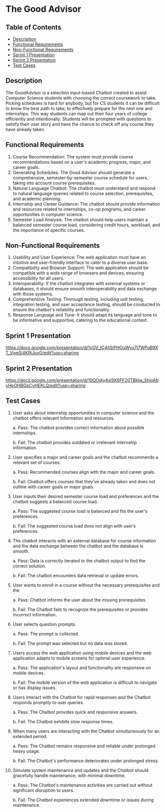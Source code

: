 # The Good Advisor

## Table of Contents
- [Description](#description)
- [Functional Requirements](#functional-requirements)
- [Non-Functional Requirements](#non-functional-requirements)
- [Sprint 1 Presentation](#sprint-1-presentation)
- [Sprint 2 Presentation](#sprint-2-presentation)
- [Test Cases](#test-cases)

## Description
The GoodAdvisor is a selection input-based Chatbot created to assist Computer Science students with choosing the correct coursework to take. Picking schedules is hard for anybody, but for CS students it can be difficult to know the best path to take, to effectively prepare for the next one and internships. This way students can map out their four years of college efficiently and intentionally. Students will be prompted with questions to satisfy their user story and have the chance to check off any course they have already taken. 

## Functional Requirements

1. Course Recommendation: The system must provide course recommendations based on a user's academic progress, major, and career goals.
2. Generating Schedules: The Good Advisor should generate a comprehensive, semester-by-semester course schedule for users, taking into account course prerequisites.
3. Natural Language Chatbot: The chatbot must understand and respond to natural language queries related to course selection, prerequisites, and academic planning.
4. Internship and Career Guidance: The chatbot should provide information and resources related to internships, co-op programs, and career opportunities in computer science.
5. Semester Load Analysis: The chatbot should help users maintain a balanced semester course load, considering credit hours, workload, and the importance of specific courses.

## Non-Functional Requirements
    
1. Usability and User Experience: The web application must have an intuitive and user-friendly interface to cater to a diverse user base.
2. Compatibility and Browser Support: The web application should be compatible with a wide range of browsers and devices, ensuring accessibility for all users.
3. Interoperability: If the chatbot integrates with external systems or databases, it should ensure smooth interoperability and data exchange with those systems.
4. Comprehensive Testing: Thorough testing, including unit testing, integration testing, and user acceptance testing, should be conducted to ensure the chatbot's reliability and functionality.
5. Response Language and Tone: It should adapt its language and tone to be informative and supportive, catering to the educational context.


## Sprint 1 Presentation
https://docs.google.com/presentation/d/1yGV_tC4jtSiPHOuWyx7I7WPqB9XT_VjyeSi4KRjJuy0/edit?usp=sharing

## Sprint 2 Presentation
https://docs.google.com/presentation/d/10QOdjy4xlSK6FF20TBklw_5hjoAbyHpOHBGpCyHEKLQ/edit?usp=sharing

## Test Cases 

1. User asks about internship opportunities in computer science and the chatbot offers relevant information and resources.

    a. Pass: The chatbot provides correct information about possible internships.

    b. Fail: The chatbot provides outdated or irrelevant internship information.

2. User specifies a major and career goals and the chatbot recommends a relevant set of courses.

    a. Pass: Recommended courses align with the major and career goals.

    b. Fail: Chatbot offers courses that they’ve already taken and does not outline           with career goals or major goals.

3. User inputs their desired semester course load and preferences and the chatbot suggests a balanced course load.

    a. Pass: The suggested course load is balanced and fits the user's preferences.

    b. Fail: The suggested course load does not align with user’s preferences.

4. The chatbot interacts with an external database for course information and the data exchange between the chatbot and the database is smooth.

    a. Pass: Data is correctly iterated to the chatbot output to find the correct             solution.

    b. Fail: The chatbot encounters data retrieval or update errors.

5. User wants to enroll in a course without the necessary prerequisites and the

    a. Pass: Chatbot informs the user about the missing prerequisites.

    b. Fail: The Chatbot fails to recognize the prerequisites or provides incorrect         information.

6. User selects question prompts.

    a. Pass: The prompt is collected.

    b. Fail: The prompt was selected but no data was stored.

7. Users access the web application using mobile devices and the web application adapts to mobile screens for optimal user experience.

    a. Pass: The application's layout and functionality are responsive on mobile             devices.

    b. Fail: The mobile version of the web application is difficult to navigate or           has display issues.

8. Users interact with the Chatbot for rapid responses and the Chatbot responds promptly to user queries.

    a. Pass: The Chatbot provides quick and responsive answers.

    b. Fail: The Chatbot exhibits slow response times.

9. When many users are interacting with the Chatbot simultaneously for an extended period.

    a. Pass: The Chatbot remains responsive and reliable under prolonged heavy usage.

    b. Fail: The Chatbot's performance deteriorates under prolonged stress.

10. Simulate system maintenance and updates and the Chatbot should gracefully handle maintenance, with minimal downtime.

    a. Pass: The Chatbot's maintenance activities are carried out without significant         disruption to users.

    b. Fail: The Chatbot experiences extended downtime or issues during maintenance.




